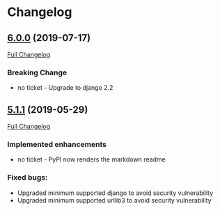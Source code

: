 # Changelog

## [6.0.0](https://pypi.org/project/directory-validators/6.0.0/) (2019-07-17)
[Full Changelog](https://github.com/uktrade/directory-validators/pull/56/files)

### Breaking Change
- no ticket - Upgrade to django 2.2

## [5.1.1](https://pypi.org/project/directory-validators/5.1.1/) (2019-05-29)
[Full Changelog](https://github.com/uktrade/directory-validators/pull/55/files)

### Implemented enhancements
- no ticket - PyPI now renders the markdown readme

### Fixed bugs:
- Upgraded minimum supported django to avoid security vulnerability 
- Upgraded minimum supported urllib3 to avoid security vulnerability 

